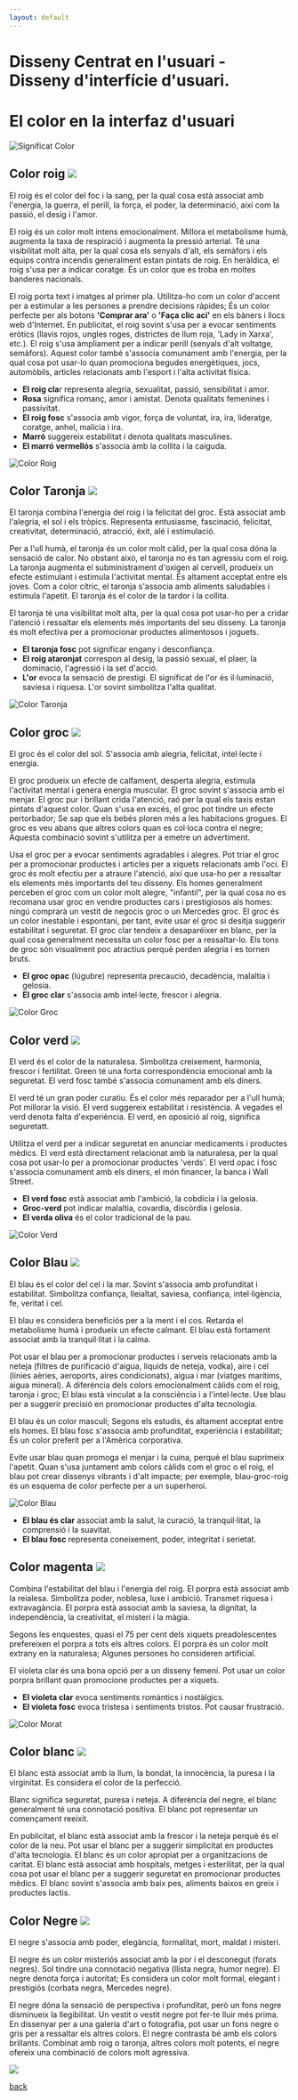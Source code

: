 ```yaml
---
layout: default
---
```


# Disseny Centrat en l'usuari - Disseny d'interfície d'usuari.

# El color en la interfaz d'usuari
![Significat Color](./images/significatColor.jpg)
## Color roig ![](./images/red.gif)

El roig és el color del foc i la sang, per la qual cosa està associat amb l'energia, la guerra, el perill, la força, el poder, la determinació, així com la passió, el desig i l'amor.

El roig és un color molt intens emocionalment. Millora el metabolisme humà, augmenta la taxa de respiració i augmenta la pressió arterial. Té una visibilitat molt alta, per la qual cosa els senyals d'alt, els semàfors i els equips contra incendis generalment estan pintats de roig. En heràldica, el roig s'usa per a indicar coratge. És un color que es troba en moltes banderes nacionals.

El roig porta text i imatges al primer pla. Utilitza-ho com un color d'accent per a estimular a les persones a prendre decisions ràpides; És un color perfecte per als botons **'Comprar ara'** o **'Faça clic ací'** en els bàners i llocs web d'Internet. En publicitat, el roig sovint s'usa per a evocar sentiments eròtics (llavis rojos, ungles roges, districtes de llum roja, 'Lady in Xarxa', etc.). El roig s'usa àmpliament per a indicar perill (senyals d'alt voltatge, semàfors). Aquest color també s'associa comunament amb l'energia, per la qual cosa pot usar-lo quan promociona begudes energètiques, jocs, automòbils, articles relacionats amb l'esport i l'alta activitat física.

- **El roig cla**r representa alegria, sexualitat, passió, sensibilitat i amor.
- **Rosa** significa romanç, amor i amistat. Denota qualitats femenines i passivitat.
- **El roig fosc** s'associa amb vigor, força de voluntat, ira, ira, lideratge, coratge, anhel, malícia i ira.
- **Marró** suggereix estabilitat i denota qualitats masculines.
- **El marró vermellós** s'associa amb la collita i la caiguda.

![Color Roig](./images/significatRoig.png)
## Color Taronja ![](./images/orange.gif)

El taronja combina l'energia del roig i la felicitat del groc. Està associat amb l'alegria, el sol i els tròpics. Representa entusiasme, fascinació, felicitat, creativitat, determinació, atracció, èxit, alé i estimulació.

Per a l'ull humà, el taronja és un color molt càlid, per la qual cosa dóna la sensació de calor. No obstant això, el taronja no és tan agressiu com el roig. La taronja augmenta el subministrament d'oxigen al cervell, produeix un efecte estimulant i estimula l'activitat mental. És altament acceptat entre els joves. Com a color cítric, el taronja s'associa amb aliments saludables i estimula l'apetit. El taronja és el color de la tardor i la collita. 

El taronja té una visibilitat molt alta, per la qual cosa pot usar-ho per a cridar l'atenció i ressaltar els elements més importants del seu disseny. La taronja és molt efectiva per a promocionar productes alimentosos i joguets.

- **El taronja fosc** pot significar engany i desconfiança.
- **El roig ataronjat** correspon al desig, la passió sexual, el plaer, la dominació, l'agressió i la set d'acció.
- **L'or** evoca la sensació de prestigi. El significat de l'or és il·luminació, saviesa i riquesa. L'or sovint simbolitza l'alta qualitat.

![Color Taronja](./images/significatTaronja.png)

## Color groc  ![](./images/yellow.gif)

El groc és el color del sol. S'associa amb alegria, felicitat, intel·lecte i energia.

El groc produeix un efecte de calfament, desperta alegria, estimula l'activitat mental i genera energia muscular. El groc sovint s'associa amb el menjar. El groc pur i brillant crida l'atenció, raó per la qual els taxis estan pintats d'aquest color. Quan s'usa en excés, el groc pot tindre un efecte pertorbador; Se sap que els bebés ploren més a les habitacions grogues. El groc es veu abans que altres colors quan es col·loca contra el negre; Aquesta combinació sovint s'utilitza per a emetre un advertiment. 

Usa el groc per a evocar sentiments agradables i alegres. Pot triar el groc per a promocionar productes i articles per a xiquets relacionats amb l'oci. El groc és molt efectiu per a atraure l'atenció, així que usa-ho per a ressaltar els elements més importants del teu disseny. Els homes generalment perceben el groc com un color molt alegre, "infantil", per la qual cosa no es recomana usar groc en vendre productes cars i prestigiosos als homes: ningú comprarà un vestit de negocis groc o un Mercedes groc. El groc és un color inestable i espontani, per tant, evite usar el groc si desitja suggerir estabilitat i seguretat. El groc clar tendeix a desaparéixer en blanc, per la qual cosa generalment necessita un color fosc per a ressaltar-lo. Els tons de groc són visualment poc atractius perquè perden alegria i es tornen bruts.

- **El groc opac** (lúgubre) representa precaució, decadència, malaltia i gelosia.
- **El groc clar** s'associa amb intel·lecte, frescor i alegria.

![Color Groc](./images/significatGroc.png)

## Color verd  ![](./images/green.gif)

El verd és el color de la naturalesa. Simbolitza creixement, harmonia, frescor i fertilitat. Green té una forta correspondència emocional amb la seguretat. El verd fosc també s'associa comunament amb els diners.

El verd té un gran poder curatiu. És el color més reparador per a l'ull humà; Pot millorar la visió. El verd suggereix estabilitat i resistència. A vegades el verd denota falta d'experiència. El verd, en oposició al roig, significa seguretatt.

Utilitza el verd per a indicar seguretat en anunciar medicaments i productes mèdics. El verd està directament relacionat amb la naturalesa, per la qual cosa pot usar-lo per a promocionar productes 'verds'. El verd opac i fosc s'associa comunament amb els diners, el món financer, la banca i Wall Street.

- **El verd fosc** està associat amb l'ambició, la cobdícia i la gelosia.
- **Groc-verd** pot indicar malaltia, covardia, discòrdia i gelosia.
- **El verda oliva** és el color tradicional de la pau.

![Color Verd](./images/significatVerd.png)

## Color Blau  ![](./images/blue.gif)

El blau és el color del cel i la mar. Sovint s'associa amb profunditat i estabilitat. Simbolitza confiança, lleialtat, saviesa, confiança, intel·ligència, fe, veritat i cel.

El blau es considera beneficiós per a la ment i el cos. Retarda el metabolisme humà i produeix un efecte calmant. El blau està fortament associat amb la tranquil·litat i la calma. 

Pot usar el blau per a promocionar productes i serveis relacionats amb la neteja (filtres de purificació d'aigua, líquids de neteja, vodka), aire i cel (línies aèries, aeroports, aires condicionats), aigua i mar (viatges marítims, aigua mineral). A diferència dels colors emocionalment càlids com el roig, taronja i groc; El blau està vinculat a la consciència i a l'intel·lecte. Use blau per a suggerir precisió en promocionar productes d'alta tecnologia.

El blau és un color masculí; Segons els estudis, és altament acceptat entre els homes. El blau fosc s'associa amb profunditat, experiència i estabilitat; És un color preferit per a l'Amèrica corporativa.

Evite usar blau quan promoga el menjar i la cuina, perquè el blau suprimeix l'apetit. Quan s'usa juntament amb colors càlids com el groc o el roig, el blau pot crear dissenys vibrants i d'alt impacte; per exemple, blau-groc-roig és un esquema de color perfecte per a un superheroi.

![Color Blau](./images/significatBlau.png)

- **El blau és clar** associat amb la salut, la curació, la tranquil·litat, la comprensió i la suavitat.
- **El blau fosc** representa coneixement, poder, integritat i serietat.

## Color magenta ![](./images/magenta.gif)

Combina l'estabilitat del blau i l'energia del roig. El porpra està associat amb la reialesa. Simbolitza poder, noblesa, luxe i ambició. Transmet riquesa i extravagància. El porpra està associat amb la saviesa, la dignitat, la independència, la creativitat, el misteri i la màgia.

Segons les enquestes, quasi el 75 per cent dels xiquets preadolescentes prefereixen el porpra a tots els altres colors. El porpra és un color molt extrany en la naturalesa; Algunes persones ho consideren artificial.

El violeta clar és una bona opció per a un disseny femení. Pot usar un color porpra brillant quan promocione productes per a xiquets.

- **El violeta clar** evoca sentiments romàntics i nostàlgics.
- **El violeta fosc** evoca tristesa i sentiments tristos. Pot causar frustració.

![Color Morat](./images/significatMorat.png)

## Color blanc  ![](./images/white.gif)

El blanc està associat amb la llum, la bondat, la innocència, la puresa i la virginitat. Es considera el color de la perfecció.

Blanc significa seguretat, puresa i neteja. A diferència del negre, el blanc generalment té una connotació positiva. El blanc pot representar un començament reeixit. 

En publicitat, el blanc està associat amb la frescor i la neteja perquè és el color de la neu. Pot usar el blanc per a suggerir simplicitat en productes d'alta tecnologia. El blanc és un color apropiat per a organitzacions de caritat. El blanc està associat amb hospitals, metges i esterilitat, per la qual cosa pot usar el blanc per a suggerir seguretat en promocionar productes mèdics. El blanc sovint s'associa amb baix pes, aliments baixos en greix i productes lactis.

## Color Negre  ![](./images/black.gif)

El negre s'associa amb poder, elegància, formalitat, mort, maldat i misteri.

El negre és un color misteriós associat amb la por i el desconegut (forats negres). Sol tindre una connotació negativa (llista negra, humor negre). El negre denota força i ​​autoritat; Es considera un color molt formal, elegant i prestigiós (corbata negra, Mercedes negre).

El negre dóna la sensació de perspectiva i profunditat, però un fons negre disminueix la llegibilitat. Un vestit o vestit negre pot fer-te lluir més prima. En dissenyar per a una galeria d'art o fotografia, pot usar un fons negre o gris per a ressaltar els altres colors. El negre contrasta bé amb els colors brillants. Combinat amb roig o taronja, altres colors molt potents, el negre ofereix una combinació de colors molt agressiva. 

  ![](./images/significatColors.jpg)

[back](./colors.html)